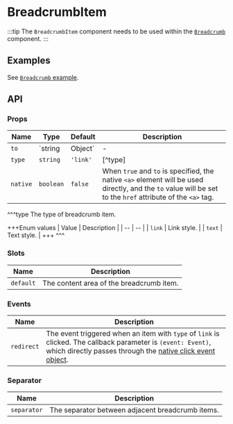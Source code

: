 # BreadcrumbItem

:::tip
The `BreadcrumbItem` component needs to be used within the [`Breadcrumb`](./breadcrumb) component.
:::

## Examples

See [`Breadcrumb` example](./breadcrumb#example).

## API

### Props

| Name | Type | Default | Description |
| --- | --- | --- | --- |
| ``to`` | `string | Object` | - | The address to go to after clicking on the breadcrumb item. See the [`to`](./link#props-to) property of the [`Link`](./link) component. |
| ``type`` | `string` | `'link'` | [^type] |
| ``native`` | `boolean` | `false` | When `true` and `to` is specified, the native `<a>` element will be used directly, and the `to` value will be set to the `href` attribute of the `<a>` tag. |

^^^type
The type of breadcrumb item.

+++Enum values
| Value | Description |
| -- | -- |
| `link` | Link style. |
| `text` | Text style. |
+++
^^^

### Slots

| Name | Description |
| -- | -- |
| ``default`` | The content area of the breadcrumb item. |

### Events

| Name | Description |
| -- | -- |
| ``redirect`` | The event triggered when an item with `type` of `link` is clicked. The callback parameter is `(event: Event)`, which directly passes through the [native click event object](https://developer.mozilla.org/en-US/docs/Web/Events/click). |

### Separator

| Name | Description |
| -- | -- |
| ``separator`` | The separator between adjacent breadcrumb items. |
